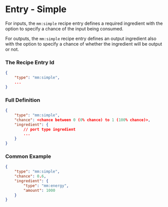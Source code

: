# Entry - Simple

For inputs, the `mm:simple` recipe entry defines a required ingredient with the option to specify a chance of the input being consumed.

For outputs, the `mm:simple` recipe entry defines an output ingredient also with the option to specify a chance of whether the ingredient will be output or not.

### The Recipe Entry Id
```json
{
    "type": "mm:simple",
    ...
}
```

### Full Definition
```json
{
    "type": "mm:simple",
    "chance": <chance between 0 (0% chance) to 1 (100% chance)>,
    "ingredient": {
        // port type ingredient
        ...
    }
}
```

### Common Example
```json
{
    "type": "mm:simple",
    "chance": 0.6,
    "ingredient": {
        "type": "mm:energy",
        "amount": 1000
    }
}
```

